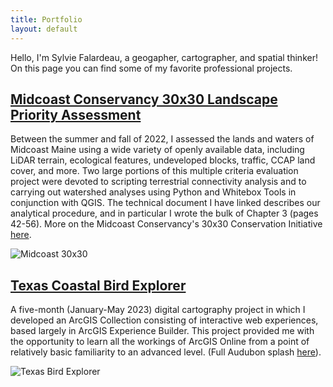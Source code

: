 ```yaml
---
title: Portfolio
layout: default
---
```


Hello, I'm Sylvie Falardeau, a geogapher, cartographer, and spatial thinker! On this page you can find some of my favorite professional projects.

## [Midcoast Conservancy 30x30 Landscape Priority Assessment](https://vinfalardeau.github.io/portfolio/Midcoast_30x30_LandscapePriorityAssessment.pdf)

Between the summer and fall of 2022, I assessed the lands and waters of Midcoast Maine using a wide variety of openly available data, including LiDAR terrain, ecological features, undeveloped blocks, traffic, CCAP land cover, and more. Two large portions of this multiple criteria evaluation project were devoted to scripting terrestrial connectivity analysis and to carrying out watershed analyses using Python and Whitebox Tools in conjunction with QGIS. The technical document I have linked describes our analytical procedure, and in particular I wrote the bulk of Chapter 3 (pages 42-56). More on the Midcoast Conservancy's 30x30 Conservation Initiative [here](https://www.midcoastconservancy.org/30x30).

![Midcoast 30x30](portfolio/mdc.jpg)

## [Texas Coastal Bird Explorer](https://storymaps.arcgis.com/collections/2872af0221274710b68ad764785b9471)
A five-month (January-May 2023) digital cartography project in which I developed an ArcGIS Collection consisting of interactive web experiences, based largely in ArcGIS Experience Builder. This project provided me with the opportunity to learn all the workings of ArcGIS Online from a point of relatively basic familiarity to an advanced level. (Full Audubon splash [here](https://www.audubon.org/news/celebrate-audubon-texass-centennial-virtual-tour-coast)). 

![Texas Bird Explorer](portfolio/bird.jpg)
